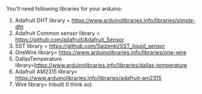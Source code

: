 You'll need following libraries for your arduino:
1. Adafruit DHT library = https://www.arduinolibraries.info/libraries/simple-dht
2. Adafruit Common sensor library = https://github.com/adafruit/Adafruit_Sensor
3. SST library = https://github.com/Saizenki/SST_liquid_sensor
4. OneWire library= https://www.arduinolibraries.info/libraries/one-wire
5. DallasTemperature library=https://www.arduinolibraries.info/libraries/dallas-temperature
6. Adafruit AM2315 library= https://www.arduinolibraries.info/libraries/adafruit-am2315
7. Wire library= Inbuilt (I think so)
